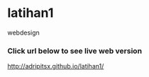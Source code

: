 # latihan1
webdesign

### Click url below to see live web version
http://adripitsx.github.io/latihan1/
